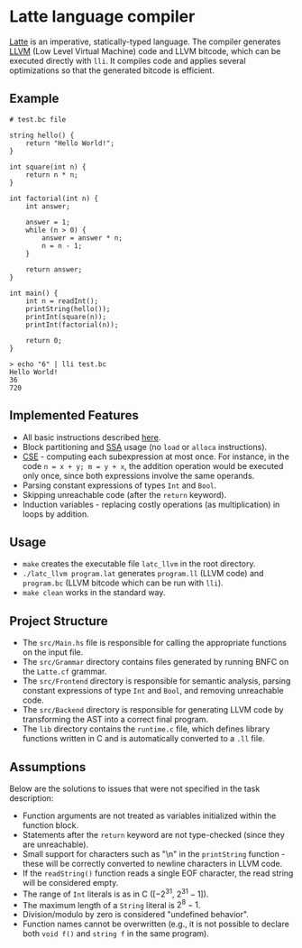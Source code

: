 # Latte language compiler

[Latte](https://www.mimuw.edu.pl/~ben/Zajecia/Mrj2023/Latte/) is an imperative, statically-typed language. The compiler generates [LLVM](https://en.wikipedia.org/wiki/LLVM) (Low Level Virtual Machine) code and LLVM bitcode, which can be executed directly with `lli`. It compiles code and applies several optimizations so that the generated bitcode is efficient.

## Example

```
# test.bc file

string hello() {
    return "Hello World!";
}

int square(int n) {
    return n * n;
}

int factorial(int n) {
    int answer;

    answer = 1;
    while (n > 0) {
        answer = answer * n;
        n = n - 1;
    }

    return answer;
}

int main() {
    int n = readInt();
    printString(hello());
    printInt(square(n));
    printInt(factorial(n));

    return 0;
}

```
```
> echo "6" | lli test.bc
Hello World!
36
720
```

## Implemented Features

* All basic instructions described [here](https://www.mimuw.edu.pl/~ben/Zajecia/Mrj2023/Latte/).
* Block partitioning and [SSA](https://en.wikipedia.org/wiki/Static_single-assignment_form) usage (no `load` or `alloca` instructions).
* [CSE](https://en.wikipedia.org/wiki/Common_subexpression_elimination) - computing each subexpression at most once. For instance, in the code `n = x + y; m = y + x`, the addition operation would be executed only once, since both expressions involve the same operands.
* Parsing constant expressions of types `Int` and `Bool`.
* Skipping unreachable code (after the `return` keyword).
* Induction variables - replacing costly operations (as multiplication) in loops by addition.

## Usage

* `make` creates the executable file `latc_llvm` in the root directory.
* `./latc_llvm program.lat` generates `program.ll` (LLVM code) and `program.bc` (LLVM bitcode which can be run with `lli`).
* `make clean` works in the standard way.

## Project Structure

* The `src/Main.hs` file is responsible for calling the appropriate functions on the input file.
* The `src/Grammar` directory contains files generated by running BNFC on the `Latte.cf` grammar.
* The `src/Frontend` directory is responsible for semantic analysis, parsing constant expressions of type `Int` and `Bool`, and removing unreachable code.
* The `src/Backend` directory is responsible for generating LLVM code by transforming the AST into a correct final program.
* The `lib` directory contains the `runtime.c` file, which defines library functions written in C and is automatically converted to a `.ll` file.

## Assumptions

Below are the solutions to issues that were not specified in the task description:
* Function arguments are not treated as variables initialized within the function block.
* Statements after the `return` keyword are not type-checked (since they are unreachable).
* Small support for characters such as "\n" in the `printString` function - these will be correctly converted to newline characters in LLVM code.
* If the `readString()` function reads a single EOF character, the read string will be considered empty.
* The range of `Int` literals is as in C ($[-2^{31}$, $2^{31} - 1]$).
* The maximum length of a `String` literal is $2^{8} - 1$.
* Division/modulo by zero is considered "undefined behavior".
* Function names cannot be overwritten (e.g., it is not possible to declare both `void f()` and `string f` in the same program).
